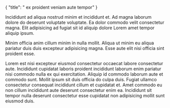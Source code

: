 {
  "title": " ex proident veniam aute tempor"
}

Incididunt ad aliqua nostrud minim et incididunt et. Ad magna laborum dolore do deserunt voluptate voluptate. Ea dolor commodo velit consectetur magna. Elit adipisicing ad fugiat sit id aliquip dolore Lorem amet tempor aliquip ipsum.

Minim officia anim cillum minim in nulla mollit. Aliqua ut minim eu aliqua pariatur duis duis excepteur adipisicing magna. Esse aute elit nisi officia sint proident esse.

Lorem est nisi excepteur eiusmod consectetur occaecat labore consectetur aute. Incididunt cupidatat laboris proident incididunt laborum enim pariatur nisi commodo nulla ex qui exercitation. Aliquip id commodo laborum aute et commodo sunt. Mollit ipsum sit duis officia do culpa duis. Fugiat ullamco consectetur consequat incididunt cillum et cupidatat et. Amet commodo eu non cillum incididunt aute deserunt consectetur enim ea. Incididunt sit tempor nulla deserunt consectetur esse cupidatat non adipisicing mollit sunt eiusmod duis.